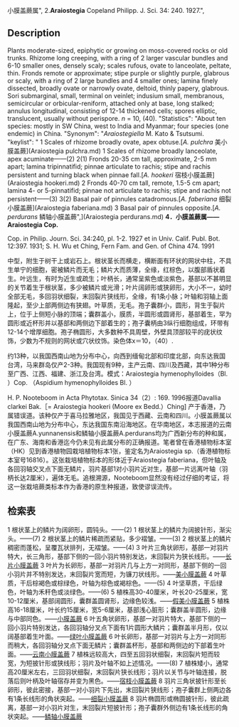 小膜盖蕨属",
2.**Araiostegia** Copeland Philipp. J. Sci. 34: 240. 1927.",

## Description
Plants moderate-sized, epiphytic or growing on moss-covered rocks or old trunks. Rhizome long creeping, with a ring of 2 larger vascular bundles and 6-10 smaller ones, densely scaly; scales rufous, ovate to lanceolate, peltate, thin. Fronds remote or approximate; stipe purple or slightly purple, glabrous or scaly, with a ring of 2 large bundles and 4 smaller ones; lamina finely dissected, broadly ovate or narrowly ovate, deltoid, thinly papery, glabrous. Sori submarginal, small, terminal on veinlet; indusium small, membranous, semicircular or orbicular-reniform, attached only at base, long stalked; annulus longitudinal, consisting of 12-14 thickened cells; spores elliptic, translucent, usually without perispore. *n* = 10, (40).
  "Statistics": "About ten species: mostly in SW China, west to India and Myanmar; four species (one endemic) in China.
  "Synonym": "*Araiostegiella* M. Kato &amp; Tsutsumi.
  "keylist": "
1 Scales of rhizome broadly ovate, apex obtuse.[*A. pulchra* 美小膜盖蕨](Araiostegia pulchra.md)
1 Scales of rhizome broadly lanceolate, apex acuminate——(2)
2(1) Fronds 20-35 cm tall, approximate, 2-5 mm apart; lamina tripinnatifid; pinnae articulate to rachis; stipe and rachis persistent and turning black when pinnae fall.[*A. hookeri* 宿枝小膜盖蕨](Araiostegia hookeri.md)
2 Fronds 40-70 cm tall, remote, 1.5-5 cm apart; lamina 4- or 5-pinnatifid; pinnae not articulate to rachis; stipe and rachis not persistent——(3)
3(2) Basal pair of pinnules catadromous.[*A. faberiana* 细裂小膜盖蕨](Araiostegia faberiana.md)
3 Basal pair of pinnules opposite.[*A. perdurans* 鳞轴小膜盖蕨",](Araiostegia perdurans.md)
**4．小膜盖蕨属——Araiostegia Cop.**

Cop. in Philip. Journ. Sci. 34:240, pl. 1-2. 1927 et in Univ. Calif. Publ. Bot. 12:397. 1931; S. H. Wu et Ching, Fern Fam. and Gen. of China 474. 1991

中型，附生于树干上或岩石上。根状茎长而横走，横断面有环状的网状中柱，不具生单宁的细胞，密被鳞片而无毛；鳞片大而质薄，全缘，红棕色，以腹部盾状着生。叶远生，有时为近生或疏生；叶柄长，通常呈紫色或淡紫色，基部以不甚明显的关节着生于根状茎，多少被鳞片或光滑；叶片阔卵形或狭卵形，大小不一，幼时全部无毛，多回羽状细裂，末回裂片狭线形，全缘，有1条小脉；叶轴和羽轴上面隆起，至少上部两侧边有狭翅。叶草质，无毛。孢子囊群小，圆形，背生于裂片上，位于上侧短小脉的顶端；囊群盖小，膜质，半圆形或圆肾形，基部着生，罕为圆形或近杯形并以基部和两侧边下部着生的；孢子囊柄由3纵行细胞组成，环带有12-14个增厚细胞。孢子椭圆形，大多数种不具周壁，外壁具顶部较平的疣状纹饰，少数为不规则的网状或穴状纹饰。染色体x＝10，（40）. 

约13种，以我国西南山地为分布中心，向西到缅甸北部和印度北部，向东达我国台湾，马来群岛仅产2-3种。我国现有9种，主产云南、四川及西藏，其中1种分布至广西、江西、福建、浙江及台湾。模式：Araiostegia hymenophylloides（Bl. ）Cop. （Aspidium hymenophylloides Bl. ）  

H. P. Nooteboom in Acta Phytotax. Sinica 34（2）: 169. 1996报道Davallia clarkei Bak.［= Araiostegia hookeri (Moore ex Bedd.）Ching] 产于香港，乃属错误道。该种仅产于喜马拉雅地区，我国见于西藏、云南和四川。小膜盖蕨属以我国西南山地为分布中心，东达我国东南沿海地区。在华南地区，本志报道的云南小膜盖蕨A.yunnanensis和鳞轴小膜盖蕨A.perdurans均为广西新分布的种和属，在广东、海南和香港迄今仍未见有此属分布的正确报道。笔者曾在香港植物标本室（HK）见到香港植物园栽培植物标本1张，鉴定名为Araiostegia sp.（香港植物标本室号16816）。这张栽培植物标本的形体近于Araiostegia faberiana，但叶轴及各回羽轴交叉点下面无鳞片，羽片基部1对小羽片近对生，基部一片远离叶轴（羽柄长达2厘米），遍体无毛。追根溯源，Nooteboom显然没有经过仔细的考证，将这一张栽培蕨类标本作为香港的原生种报道，致使谬误流传。

## 检索表

1 根状茎上的鳞片为阔卵形，圆钝头。——(2)
1 根状茎上的鳞片为阔披针形，渐尖头。——(7)
2 根状茎上的鳞片稀疏而紧贴，多少褶皱。——(3)
2 根状茎上的鳞片稠密而蓬松，呈覆瓦状排列，无褶皱。——(4)
3 叶片三角状卵形，基部一对羽片特大，长三角形，基部下侧的一回小羽片特别发达，末回裂片为狭长线形。——[长片小膜盖蕨](Araiostegia%20pseudocystopteris.md)
3 叶片为长卵形，基部一对羽片几与上方一对同形，基部下侧的一回小羽片并不特别发达，末回裂片宽而短，为镰刀状线形。——[美小膜盖蕨](Araiostegia%20pulchra.md)
4 叶草质，干后棕褐色或棕绿色，叶轴为棕色或褐棕色。——(5)
4 叶坚草质，干后绿色，叶轴为禾秆色或淡绿色。——(6)
5 植株高30-40厘米，叶长20-25厘米，宽10-12厘米，基部阔圆形，囊群盖圆肾形，边缘色较浅。——[假美小膜盖蕨](Araiostegia%20beddomei.md)
5 植株高16-18厘米，叶长约15厘米，宽5-6厘米，基部浅心脏形；囊群盖半圆形，边缘与中部同色。——[小膜盖蕨](Araiostegia%20delavayi.md)
6 叶五角状卵形，基部一对羽片特大，基部下侧的一回小羽片特别发达，各回羽轴分叉点下面有1片圆形大鳞片；囊群盖半月形，仅以阔基部着生叶面。——[绿叶小膜盖蕨](Araiostegia%20imbricata.md)
6 叶长卵形，基部一对羽片与上方一对同形而稍大，各回羽轴分叉点下面无鳞片；囊群盖杯形，基部和两侧边的下部着生叶面。——[云南小膜盖蕨](Araiostegia%20yunnanensis.md)
7 植株远较高大，四至五回羽状细裂，末回裂片短而较宽，为短披针形或狭线形；羽片及叶轴不如上述情况。——(8)
7 植株矮小，通常高20厘米左右，三回羽状细裂，末回裂片狭长线形；羽片以关节与叶轴连接，脱落后则叶柄及叶轴宿存并变为黑色。——[宿枝小膜盖蕨](Araiostegia%20hookeri.md)
8 羽片三角状披针形至长卵形，彼此密接，基部一对小羽片下先出，末回裂片狭线形；孢子囊群上侧两边各有1条长线形的角状突起。——[细裂小膜盖蕨](Araiostegia%20faberiana.md)
8 羽片椭圆形或椭圆披针形，彼此疏离，基部一对小羽片对生，末回裂片短披针形；孢子囊群外侧边有1条长线形的角状突起。——[鳞轴小膜盖蕨](Araiostegia%20perdurans.md)
